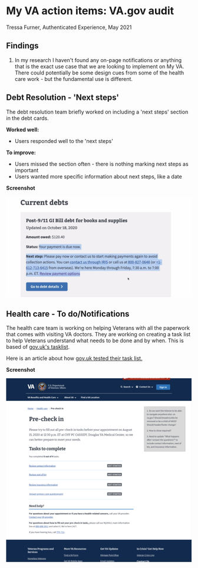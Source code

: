 # My VA action items: VA.gov audit
Tressa Furner, Authenticated Experience, May 2021

## Findings

1. In my research I haven't found any on-page notifications or anything that is the exact use case that we are looking to implement on My VA. There could potentially be some design cues from some of the health care work - but the fundamental use is different. 

## Debt Resolution - 'Next steps'

The debt resolution team briefly worked on including a 'next steps' section in the debt cards. 

**Worked well:**
- Users responded well to the 'next steps'

**To improve:**
- Users missed the section often - there is nothing marking next steps as important
- Users wanted more specific information about next steps, like a date

**Screenshot**

![Debt resolution](https://github.com/department-of-veterans-affairs/va.gov-team/blob/master/products/identity-personalization/my-va/action-items-discovery/action-item-screenshots/va-audit/Screen%20Shot%202021-05-25%20at%202.08.27%20PM.png)

## Health care - To do/Notifications

The health care team is working on helping Veterans with all the paperwork that comes with visiting VA doctors. They are working on creating a task list to help Veterans understand what needs to be done and by when. This is based of [gov.uk's tasklist](https://design-system.service.gov.uk/patterns/task-list-pages/).

Here is an article about how [gov.uk tested their task list.](https://designnotes.blog.gov.uk/2017/04/04/weve-published-the-task-list-pattern/)

**Screenshot**

![Health care task list](https://github.com/department-of-veterans-affairs/va.gov-team/blob/master/products/identity-personalization/my-va/action-items-discovery/action-item-screenshots/va-audit/Screen%20Shot%202021-05-26%20at%209.23.11%20AM.png)
